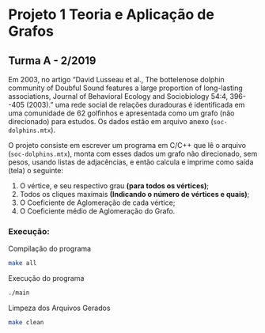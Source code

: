 # Projeto 1 Teoria e Aplicação de Grafos

## Turma A - 2/2019

Em 2003, no artigo “David Lusseau et al., The bottelenose dolphin community of Doubful Sound features a large proportion of long-lasting associations, Journal of Behavioral Ecology and Sociobiology 54:4, 396--405 (2003).” uma rede social de relações duradouras é identificada em uma comunidade de 62 golfinhos e apresentada como um grafo (não direcionado) para estudos. Os dados estão em arquivo anexo (`soc-dolphins.mtx`).

O projeto consiste em escrever um programa em C/C++ que lê o arquivo (`soc-dolphins.mtx`), monta com esses dados um grafo não direcionado, sem pesos, usando listas de adjacências, e então calcula e imprime como saída (tela) o seguinte:

1. O vértice, e seu respectivo grau **(para todos os vértices)**;
2. Todos os cliques maximais **(Indicando o número de vértices e quais)**;
3. O Coeficiente de Aglomeração de cada vértice;
4. O Coeficiente médio de Aglomeração do Grafo.

### Execução:

Compilação do programa

```bash
make all
```

Execução do programa

```bash
./main
```

Limpeza dos Arquivos Gerados

```bash
make clean
```
